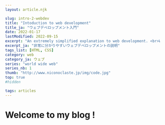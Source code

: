 ```yaml
---
layout: article.njk

slug: intro-2-webdev
title: "Intoduction to web development"
title_ja: "ウェブデベロップメント入門"
date: 2022-01-17
lastModified: 2022-09-15
excerpt: "An extremely simplified explanation to web development. <br>What is the work of a web developer ? How the browser works ? What language do I need to learn ?"
excerpt_ja: "非常に分かりやすいウェブデベロップメントの説明"
tags_list: [HTML, CSS]
category: web
category_ja: ウェブ
series: "world wide web"
series_nb: 1
thumb: "http://www.niconoclaste.jp/img/code.jpg"
top: true
#hidden

tags: articles
---
```


# Welcome to my blog !

  <!-- <strong x-text="$store.language.selected"></strong> -->

  <template x-if="lang.current === 'en'">
    <p>GREAT !</p>
  </template>
  <template x-if="lang.current === 'ja'">
    <p>素晴らしい！！！</p>
  </template>
